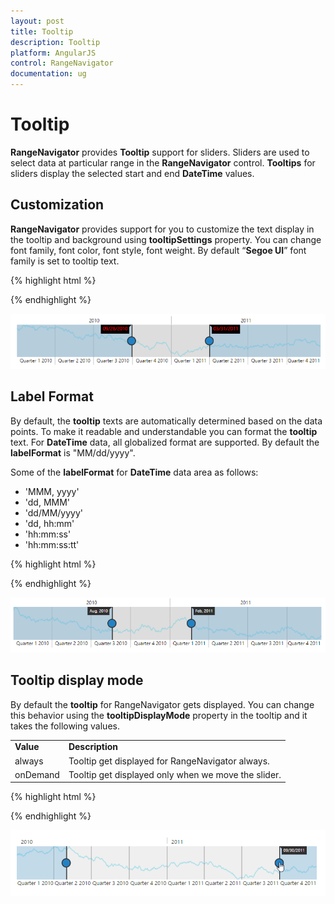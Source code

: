 ```yaml
---
layout: post
title: Tooltip
description: Tooltip
platform: AngularJS
control: RangeNavigator
documentation: ug
---
```



# Tooltip

**RangeNavigator** provides **Tooltip** support for sliders. Sliders are used to select data at particular range in the **RangeNavigator** control. **Tooltips** for sliders display the selected start and end **DateTime** values.

## Customization

**RangeNavigator** provides support for you to customize the text display in the tooltip and background using **tooltipSettings** property. You can change font family, font color, font style, font weight. By default “**Segoe UI**” font family is set to tooltip text.


{% highlight html %}

<html xmlns="http://www.w3.org/1999/xhtml" lang="en" ng-app="RangeApp">
    <head>
        <title>Essential Studio for AngularJS: RangeNavigator</title>
        <!--CSS and Script file References -->
    </head>
    <body ng-controller="RangeCtrl">
       <div id="rangecontainer">
       <ej-rangenavigator e-tooltipsettings-visible="true" e-tooltipsettings-backgroundcolor="black" 
       e-tooltipsettings-font-color="red" e-tooltipsettings-font-family="Segoe ui" 
       e-tooltipsettings-font-style="normal" e-tooltipsettings-font-size="12px" 
       e-tooltipsettings-font-opacity="1" e-tooltipsettings-font-weight="regular">
       </ej-rangenavigator>
       </div>
    <script>
        angular.module('RangeApp', ['ejangular'])
        .controller('RangeCtrl', function ($scope) {
                });
    </script>
   </body>
</html>

{% endhighlight %}



![](Tooltip_images/Tooltip_img1.png) 

## Label Format

By default, the **tooltip** texts are automatically determined based on the data points.  To make it readable and understandable you can format the **tooltip** text. For **DateTime** data, all globalized format are supported. By default the **labelFormat** is "MM/dd/yyyy".

Some of the **labelFormat** for **DateTime** data area as follows:

* 'MMM, yyyy'
* 'dd, MMM'
* 'dd/MM/yyyy'
* 'dd, hh:mm'
* 'hh:mm:ss'
* 'hh:mm:ss:tt'


{% highlight html %}

<html xmlns="http://www.w3.org/1999/xhtml" lang="en" ng-app="RangeApp">
    <head>
        <title>Essential Studio for AngularJS: RangeNavigator</title>
        <!--CSS and Script file References -->
    </head>
    <body ng-controller="RangeCtrl">
       <div id="rangecontainer">
       <ej-rangenavigator e-tooltipsettings-visible="true" e-tooltipsettings-labelformat="MMM,yyyy">
       </ej-rangenavigator>
       </div>
    <script>
        angular.module('RangeApp', ['ejangular'])
        .controller('RangeCtrl', function ($scope) {
                });
    </script>
   </body>
</html>


{% endhighlight %}


![](Tooltip_images/Tooltip_img2.png) 

## Tooltip display mode

By default the **tooltip** for RangeNavigator gets displayed. You can change this behavior using the **tooltipDisplayMode** property in the tooltip and it takes the following values.



<table>
<tr>
<td>
<b>Value</b></td><td>
<b>Description</b></td></tr>
<tr>
<td>
always</td><td>
Tooltip get displayed for RangeNavigator always.</td></tr>
<tr>
<td>
onDemand</td><td>
Tooltip get displayed only when we move the slider.</td></tr>
</table>


{% highlight html %}


<html xmlns="http://www.w3.org/1999/xhtml" lang="en" ng-app="RangeApp">
    <head>
        <title>Essential Studio for AngularJS: RangeNavigator</title>
        <!--CSS and Script file References -->
    </head>
    <body ng-controller="RangeCtrl">
       <div id="rangecontainer">
       <ej-rangenavigator e-tooltipsettings-visible="true" 
       e-tooltipsettings-tooltipdisplaymode="onDemand"></ej-rangenavigator>
       </div>
    <script>
        angular.module('RangeApp', ['ejangular'])
        .controller('RangeCtrl', function ($scope) {
                });
    </script>
   </body>
</html>

{% endhighlight %}



![](Tooltip_images/Tooltip_img3.png) 
